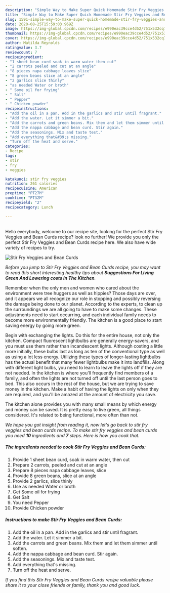 ```yaml
---
description: "Simple Way to Make Super Quick Homemade Stir Fry Veggies and Bean Curds"
title: "Simple Way to Make Super Quick Homemade Stir Fry Veggies and Bean Curds"
slug: 1591-simple-way-to-make-super-quick-homemade-stir-fry-veggies-and-bean-curds
date: 2020-08-25T15:59:03.969Z
image: https://img-global.cpcdn.com/recipes/e990eac39cce4d52/751x532cq70/stir-fry-veggies-and-bean-curds-recipe-main-photo.jpg
thumbnail: https://img-global.cpcdn.com/recipes/e990eac39cce4d52/751x532cq70/stir-fry-veggies-and-bean-curds-recipe-main-photo.jpg
cover: https://img-global.cpcdn.com/recipes/e990eac39cce4d52/751x532cq70/stir-fry-veggies-and-bean-curds-recipe-main-photo.jpg
author: Matilda Reynolds
ratingvalue: 3.7
reviewcount: 7
recipeingredient:
- "1 sheet bean curd soak in warm water then cut"
- "2 carrots peeled and cut at an angle"
- "8 pieces napa cabbage leaves slice"
- "8 green beans slice at an angle"
- "2 garlics slice thinly"
- "as needed Water or broth"
- " Some oil for frying"
- " Salt"
- " Pepper"
- " Chicken powder"
recipeinstructions:
- "Add the oil in a pan. Add in the garlics and stir until fragrant."
- "Add the water. Let it simmer a bit."
- "Add the carrots and green beans. Mix them and let them simmer until soften."
- "Add the nappa cabbage and bean curd. Stir again."
- "Add the seasonings. Mix and taste test."
- "Add everything that&#39;s missing."
- "Turn off the heat and serve."
categories:
- Recipe
tags:
- stir
- fry
- veggies

katakunci: stir fry veggies 
nutrition: 261 calories
recipecuisine: American
preptime: "PT27M"
cooktime: "PT32M"
recipeyield: "2"
recipecategory: Lunch

---
```

<br>
Hello everybody, welcome to our recipe site, looking for the perfect Stir Fry Veggies and Bean Curds recipe? look no further! We provide you only the perfect Stir Fry Veggies and Bean Curds recipe here. We also have wide variety of recipes to try.
<br>


![Stir Fry Veggies and Bean Curds](https://img-global.cpcdn.com/recipes/e990eac39cce4d52/751x532cq70/stir-fry-veggies-and-bean-curds-recipe-main-photo.jpg)

<i>Before you jump to Stir Fry Veggies and Bean Curds recipe, you may want to read this short interesting healthy tips about 
<strong>Suggestions For Living Green And Lowering costs In The Kitchen</strong>.</i>
</br>

Remember when the only men and women who cared about the environment were tree huggers as well as hippies? Those days are over, and it appears we all recognize our role in stopping and possibly reversing the damage being done to our planet. According to the experts, to clean up the surroundings we are all going to have to make some changes. These adjustments need to start occurring, and each individual family needs to become more environmentally friendly. The kitchen is a good place to start saving energy by going more green.

Begin with exchanging the lights. Do this for the entire house, not only the kitchen. Compact fluorescent lightbulbs are generally energy-savers, and you must use them rather than incandescent lights. Although costing a little more initially, these bulbs last as long as ten of the conventional type as well as using a lot less energy. Utilizing these types of longer-lasting lightbulbs has the actual benefit that many fewer lightbulbs make it into landfills. Along with different light bulbs, you need to learn to leave the lights off if they are not needed. In the kitchen is where you'll frequently find members of a family, and often the lights are not turned off until the last person goes to bed. This also occurs in the rest of the house, but we are trying to save money in the kitchen. Make a habit of having the lights on only when they are required, and you'll be amazed at the amount of electricity you save.

The kitchen alone provides you with many small means by which energy and money can be saved. It is pretty easy to live green, all things considered. It's related to being functional, more often than not.


<i>We hope you got insight from reading it, now let's go back to stir fry veggies and bean curds recipe. To make stir fry veggies and bean curds you need <strong>10</strong> ingredients and <strong>7</strong> steps. Here is how you cook that.
</i>

##### The ingredients needed to cook Stir Fry Veggies and Bean Curds:

1. Provide 1 sheet bean curd, soak in warm water, then cut
1. Prepare 2 carrots, peeled and cut at an angle
1. Prepare 8 pieces napa cabbage leaves, slice
1. Provide 8 green beans, slice at an angle
1. Provide 2 garlics, slice thinly
1. Use as needed Water or broth
1. Get  Some oil for frying
1. Get  Salt
1. You need  Pepper
1. Provide  Chicken powder


##### Instructions to make Stir Fry Veggies and Bean Curds:

1. Add the oil in a pan. Add in the garlics and stir until fragrant.
1. Add the water. Let it simmer a bit.
1. Add the carrots and green beans. Mix them and let them simmer until soften.
1. Add the nappa cabbage and bean curd. Stir again.
1. Add the seasonings. Mix and taste test.
1. Add everything that&#39;s missing.
1. Turn off the heat and serve.


<i>If you find this Stir Fry Veggies and Bean Curds recipe valuable please share it to your close friends or family, thank you and good luck.</i>
